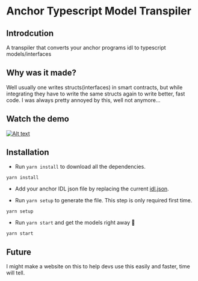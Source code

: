 # Anchor Typescript Model Transpiler

## Introdcution 
A transpiler that converts your anchor programs idl to typescript models/interfaces

## Why was it made?
Well usually one writes structs(interfaces) in smart contracts, but while integrating they have to write the same structs again to write better, fast code. I was always pretty annoyed by this, well not anymore...


## Watch the demo
[![Alt text](https://img.youtube.com/vi/AbLkFCUsow8/0.jpg)](https://www.youtube.com/watch?v=AbLkFCUsow8)


## Installation
- Run ``yarn install`` to download all the dependencies.
``` 
yarn install
```

- Add your anchor IDL json file by replacing the current [idl.json](idl.json).

- Run `yarn setup` to generate the file. This step is only required first time.
``` 
yarn setup
```


- Run `yarn start` and get the models right away :rocket: 
``` 
yarn start
```

## Future
I might make a website on this to help devs use this easily and faster, time will tell.
